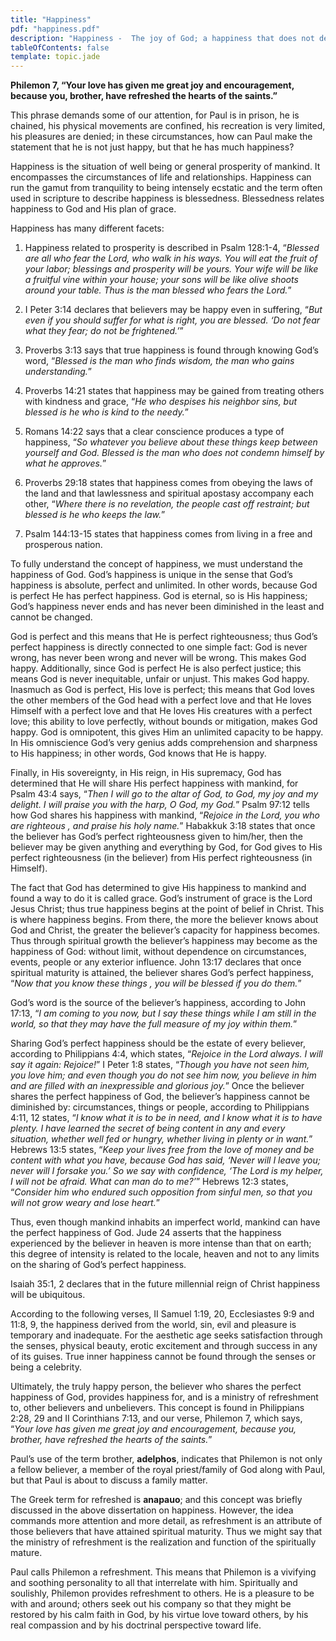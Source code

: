 ```yaml
---
title: "Happiness"
pdf: "happiness.pdf"
description: "Happiness -  The joy of God; a happiness that does not depend on people, things, or circumstances."
tableOfContents: false
template: topic.jade
---
```



**Philemon 7, “Your love has given me great joy and encouragement, because you, brother, have refreshed the hearts of the saints.”**

This phrase demands some of our attention, for Paul is in prison, he is chained, his physical movements are confined, his recreation is very limited, his pleasures are denied; in these circumstances, how can Paul make the statement that he is not just happy, but that he has much happiness?

Happiness is the situation of well being or general prosperity of mankind. It encompasses the circumstances of life and relationships. Happiness can run the gamut from tranquility to being intensely ecstatic and the term often used in scripture to describe happiness is blessedness. Blessedness relates happiness to God and His plan of grace.

Happiness has many different facets:

1. Happiness related to prosperity is described in Psalm 128:1-4, “_Blessed are all who fear the Lord, who walk in his ways. You will eat the fruit of your labor; blessings and prosperity will be yours. Your wife will be like a fruitful vine within your house; your sons will be like olive shoots around your table. Thus is the man blessed who fears the Lord._”

2. I Peter 3:14 declares that believers may be happy even in suffering, “_But even if you should suffer for what is right, you are blessed. ‘Do not fear what they fear; do not be frightened.’_”

2. Proverbs 3:13 says that true happiness is found through knowing God’s word, “_Blessed is the man who finds wisdom, the man who gains understanding._”

2. Proverbs 14:21 states that happiness may be gained from treating others with kindness and grace, “_He who despises his neighbor sins, but blessed is he who is kind to the needy._”

2. Romans 14:22 says that a clear conscience produces a type of happiness, “_So whatever you believe about these things keep between yourself and God. Blessed is the man who does not condemn himself by what he approves._”

2. Proverbs 29:18 states that happiness comes from obeying the laws of the land and that lawlessness and spiritual apostasy accompany each other, “_Where there is no revelation, the people cast off restraint; but blessed is he who keeps the law._”

2. Psalm 144:13-15 states that happiness comes from living in a free and prosperous nation.

To fully understand the concept of happiness, we must understand the happiness of God. God’s happiness is unique in the sense that God’s happiness is absolute, perfect and unlimited. In other words, because God is perfect He has perfect happiness. God is eternal, so is His happiness; God’s happiness never ends and has never been diminished in the least and cannot be changed.

God is perfect and this means that He is perfect righteousness; thus God’s perfect happiness is directly connected to one simple fact: God is never wrong, has never been wrong and never will be wrong. This makes God happy. Additionally, since God is perfect He is also perfect justice; this means God is never inequitable, unfair or unjust. This makes God happy. Inasmuch as God is perfect, His love is perfect; this means that God loves the other members of the God head with a perfect love and that He loves Himself with a perfect love and that He loves His creatures with a perfect love; this ability to love perfectly, without bounds or mitigation, makes God happy. God is omnipotent, this gives Him an unlimited capacity to be happy. In His omniscience God’s very genius adds comprehension and sharpness to His happiness; in other words, God knows that He is happy.

Finally, in His sovereignty, in His reign, in His supremacy, God has determined that He will share His perfect happiness with mankind, for Psalm 43:4 says, “_Then I will go to the altar of God, to God, my joy and my delight. I will praise you with the harp, O God, my God._” Psalm 97:12 tells how God shares his happiness with mankind, “_Rejoice in the Lord, you who are righteous , and praise his holy name._” Habakkuk 3:18 states that once the believer has God’s perfect righteousness given to him/her,
then the believer may be given anything and everything by God, for God gives to His perfect righteousness (in the believer) from His perfect righteousness (in Himself).

The fact that God has determined to give His happiness to mankind and found a way to do it is called grace. God’s instrument of grace is the Lord Jesus Christ; thus true happiness begins at the point of belief in Christ. This is where happiness begins. From there, the more the believer knows about God and Christ, the greater the believer’s capacity for happiness becomes. Thus through spiritual growth the believer’s happiness may become as the happiness of God: without limit, without dependence on circumstances, events, people or any exterior influence. John 13:17 declares that once spiritual maturity is attained, the
believer shares God’s perfect happiness, “_Now that you know these things , you will be blessed if you do them._”

God’s word is the source of the believer’s happiness, according to John 17:13, “_I am coming to you now, but I say these things while I am still in the world, so that they may have the full measure of my joy within them._”

Sharing God’s perfect happiness should be the estate of every believer, according to Philippians 4:4, which states, “_Rejoice in the Lord always. I will say it again: Rejoice!_” I Peter 1:8 states, “_Though you have not seen him, you love him; and even though you do not see him now, you believe in him and are filled with an inexpressible and glorious joy._” Once the believer shares the perfect happiness of God, the believer’s happiness cannot be diminished by: circumstances, things or people, according to Philippians 4:11, 12 states, “_I know what it is to be in need, and I know what it is to have plenty. I have learned the secret of being content in any and every situation, whether well fed or hungry, whether living in plenty or in want._” Hebrews 13:5 states, “_Keep your lives free from the love of money and be content with what you have, because God has said, ‘Never will I leave you; never will I forsake you.’ So we say with confidence, ‘The Lord is my helper, I will not be afraid. What can man do to me?’_” Hebrews 12:3 states, “_Consider him who endured such opposition from sinful men, so that you will not grow weary and lose heart._”

Thus, even though mankind inhabits an imperfect world, mankind can have the perfect happiness of God. Jude 24 asserts that the happiness experienced by the believer in heaven is more intense than that on earth; this degree of intensity is related to the locale, heaven and not to any limits on the sharing of God’s perfect happiness.

Isaiah 35:1, 2 declares that in the future millennial reign of Christ happiness will be ubiquitous.

According to the following verses, II Samuel 1:19, 20, Ecclesiastes 9:9 and 11:8, 9, the happiness derived from the world, sin, evil and pleasure is temporary and inadequate. For the aesthetic age seeks satisfaction through the senses, physical beauty, erotic excitement and through success in any of its guises. True inner happiness cannot be found through the senses or being a celebrity.

Ultimately, the truly happy person, the believer who shares the perfect happiness of God, provides happiness for, and is a ministry of refreshment to, other believers and unbelievers. This concept is found in Philippians 2:28, 29 and II Corinthians 7:13, and our verse, Philemon 7, which says, “_Your love has given me great joy and encouragement, because you, brother, have refreshed the hearts of the saints._”

Paul’s use of the term brother, **adelphos**, indicates that Philemon is not only a fellow believer, a member of the royal priest/family of God along with Paul, but that Paul is about to discuss a family matter.

The Greek term for refreshed is **anapauo**; and this concept was briefly discussed in the above dissertation on happiness. However, the idea commands more attention and more detail, as refreshment is an attribute of those believers that have attained spiritual maturity. Thus we might say that the ministry of refreshment is the realization and function of the spiritually mature.

Paul calls Philemon a refreshment. This means that Philemon is a vivifying and soothing personality to all that interrelate with him. Spiritually and soulishly, Philemon provides refreshment to others. He is a pleasure to be with and around; others seek out his company so that they might be restored by his calm faith in God, by his virtue love toward others, by his real compassion and by his doctrinal perspective toward life.
